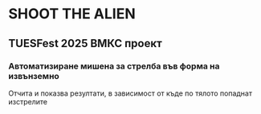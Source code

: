 # SHOOT THE ALIEN
## TUESFest 2025 ВМКС проект

### Автоматизиране мишена за стрелба във форма на извънземно
Отчита и показва резултати, в зависимост от къде по тялото попаднат изстрелите
